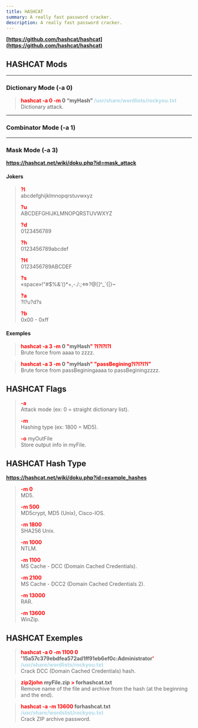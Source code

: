 ```yaml
---
title: HASHCAT
summary: A really fast password cracker.
description: A really fast password cracker.
---
```


**[https://github.com/hashcat/hashcat](https://github.com/hashcat/hashcat)**

## HASHCAT Mods

---

### Dictionary Mode (-a 0)


 > 
 > **<font color=red>hashcat -a 0 -m </font>0 “myHash” <font color=lightblue>/usr/share/wordlists/rockyou.txt</font>**</br>
 > Dictionary attack.

---

### Combinator Mode (-a 1)



---

### Mask Mode (-a 3)

**https://hashcat.net/wiki/doku.php?id=mask_attack** 

#### Jokers

 > 
 > **<font color=red>?l</font>**</br>
 > abcdefghijklmnopqrstuvwxyz
 > 
 > **<font color=red>?u</font>**</br>
 > ABCDEFGHIJKLMNOPQRSTUVWXYZ
 > 
 > **<font color=red>?d</font>**</br>
 > 0123456789
 > 
 > **<font color=red>?h</font>**</br>
 > 0123456789abcdef
 > 
 > **<font color=red>?H</font>**</br>
 > 0123456789ABCDEF
 > 
 > **<font color=red>?s</font>**</br>
 > «space»!"#$%&'()\*+,-./:;\<=>?@\[\]^\_\`{|}~
 > 
 > **<font color=red>?a</font>**</br>
 > ?l?u?d?s
 > 
 > **<font color=red>?b</font>**</br>
 > 0x00 - 0xff

#### Exemples

 > 
 > **<font color=red>hashcat -a 3 -m</font> 0 <font color=red>"</font>myHash<font color=red>" ?l?l?l?l</font>**</br>
 > Brute force from aaaa to zzzz.

 > 
 > **<font color=red>hashcat -a 3 -m</font> 0 <font color=red>"</font>myHash<font color=red>" "passBegining?l?l?l?l"</font>**</br>
 > Brute force from passBeginingaaaa to passBeginingzzzz.

## HASHCAT Flags


 > 
 > **<font color=red>-a</font>**</br>
 > Attack mode (ex: 0 = straight dictionary list).
 > 
 > **<font color=red>-m</font>**</br>
 > Hashing type (ex: 1800 = MD5).
 > 
 > **<font color=red>-o</font>** myOutFile</br>
 > Store output info in myFile.

## HASHCAT Hash Type

**https://hashcat.net/wiki/doku.php?id=example_hashes**

 > 
 > **<font color=red>-m 0</font>**</br>
 > MD5.
 > 
 > **<font color=red>-m 500</font>**</br>
 > MD5crypt, MD5 (Unix), Cisco-IOS.
 > 
 > **<font color=red>-m 1800</font>**</br>
 > SHA256 Unix.
 > 
 > **<font color=red>-m 1000</font>**</br>
 > NTLM.
 > 
 > **<font color=red>-m 1100</font>**</br>
 > MS Cache - DCC (Domain Cached Credentials).
 > 
 > **<font color=red>-m 2100</font>**</br>
 > MS Cache - DCC2 (Domain Cached Credentials 2).
 > 
 > **<font color=red>-m 13000</font>**</br>
 > RAR.
 > 
 > **<font color=red>-m 13600</font>**</br>
 > WinZip.

## HASHCAT Exemples


 > 
 > **<font color=red>hashcat -a 0 -m 1100 0 '</font>15a57c379ebdfea572ad1ff91eb6ef0c:Administrator<font color=red>'</font> <font color=lightblue>/usr/share/wordlists/rockyou.txt</font>**</br>
 > Crack DCC (Domain Cached Credentials) hash.


 > 
 > **<font color=red>zip2john</font> myFile.zip <font color=red>\></font> forhashcat.txt**</br>
 > Remove name of the file and archive from the hash (at the beginning and the end).

 > 
 > **<font color=red>hashcat -a -m 13600</font> forhashcat.txt <font color=lightblue>/usr/share/wordslist/rockyou.txt</font>**</br>
 > Crack ZIP archive password.
